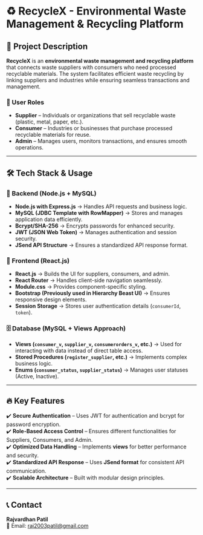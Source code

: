 # ♻️ RecycleX - Environmental Waste Management & Recycling Platform  

## 📌 Project Description  

**RecycleX** is an **environmental waste management and recycling platform** that connects waste suppliers with consumers who need processed recyclable materials. The system facilitates efficient waste recycling by linking suppliers and industries while ensuring seamless transactions and management.  

### 👥 User Roles  

- **Supplier** – Individuals or organizations that sell recyclable waste (plastic, metal, paper, etc.).  
- **Consumer** – Industries or businesses that purchase processed recyclable materials for reuse.  
- **Admin** – Manages users, monitors transactions, and ensures smooth operations.  

---

## 🛠️ Tech Stack & Usage  

### 📌 Backend (Node.js + MySQL)  
- **Node.js with Express.js** → Handles API requests and business logic.  
- **MySQL (JDBC Template with RowMapper)** → Stores and manages application data efficiently.  
- **Bcrypt/SHA-256** → Encrypts passwords for enhanced security.  
- **JWT (JSON Web Token)** → Manages authentication and session security.  
- **JSend API Structure** → Ensures a standardized API response format.  

### 🎨 Frontend (React.js)  
- **React.js** → Builds the UI for suppliers, consumers, and admin.  
- **React Router** → Handles client-side navigation seamlessly.  
- **Module.css** → Provides component-specific styling.  
- **Bootstrap (Previously used in Hierarchy Beast UI)** → Ensures responsive design elements.  
- **Session Storage** → Stores user authentication details (`consumerId`, `token`).  

### 🗄️ Database (MySQL + Views Approach)  
- **Views (`consumer_v`, `supplier_v`, `consumerorders_v`, etc.)** → Used for interacting with data instead of direct table access.  
- **Stored Procedures (`register_supplier`, etc.)** → Implements complex business logic.  
- **Enums (`consumer_status`, `supplier_status`)** → Manages user statuses (Active, Inactive).  

---

## 🔥 Key Features  
✔️ **Secure Authentication** – Uses JWT for authentication and bcrypt for password encryption.  
✔️ **Role-Based Access Control** – Ensures different functionalities for Suppliers, Consumers, and Admin.  
✔️ **Optimized Data Handling** – Implements **views** for better performance and security.  
✔️ **Standardized API Response** – Uses **JSend format** for consistent API communication.  
✔️ **Scalable Architecture** – Built with modular design principles.  

---

## 📞 Contact  

**Rajvardhan Patil**  
📧 Email: raj2003patil@gmail.com  
